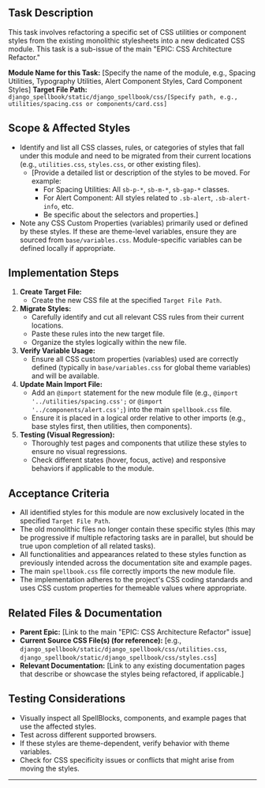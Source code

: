 ## Task Description

This task involves refactoring a specific set of CSS utilities or component styles from the existing monolithic stylesheets into a new dedicated CSS module. This task is a sub-issue of the main "EPIC: CSS Architecture Refactor."

**Module Name for this Task:** [Specify the name of the module, e.g., Spacing Utilities, Typography Utilities, Alert Component Styles, Card Component Styles]
**Target File Path:** `django_spellbook/static/django_spellbook/css/[Specify path, e.g., utilities/spacing.css or components/card.css]`

## Scope & Affected Styles

* Identify and list all CSS classes, rules, or categories of styles that fall under this module and need to be migrated from their current locations (e.g., `utilities.css`, `styles.css`, or other existing files).
    * [Provide a detailed list or description of the styles to be moved. For example:
        * For Spacing Utilities: All `sb-p-*`, `sb-m-*`, `sb-gap-*` classes.
        * For Alert Component: All styles related to `.sb-alert`, `.sb-alert-info`, etc.
        * Be specific about the selectors and properties.]
* Note any CSS Custom Properties (variables) primarily used or defined by these styles. If these are theme-level variables, ensure they are sourced from `base/variables.css`. Module-specific variables can be defined locally if appropriate.

## Implementation Steps

1.  **Create Target File:**
    * Create the new CSS file at the specified `Target File Path`.
2.  **Migrate Styles:**
    * Carefully identify and cut all relevant CSS rules from their current locations.
    * Paste these rules into the new target file.
    * Organize the styles logically within the new file.
3.  **Verify Variable Usage:**
    * Ensure all CSS custom properties (variables) used are correctly defined (typically in `base/variables.css` for global theme variables) and will be available.
4.  **Update Main Import File:**
    * Add an `@import` statement for the new module file (e.g., `@import '../utilities/spacing.css';` or `@import '../components/alert.css';`) into the main `spellbook.css` file.
    * Ensure it is placed in a logical order relative to other imports (e.g., base styles first, then utilities, then components).
5.  **Testing (Visual Regression):**
    * Thoroughly test pages and components that utilize these styles to ensure no visual regressions.
    * Check different states (hover, focus, active) and responsive behaviors if applicable to the module.

## Acceptance Criteria

* All identified styles for this module are now exclusively located in the specified `Target File Path`.
* The old monolithic files no longer contain these specific styles (this may be progressive if multiple refactoring tasks are in parallel, but should be true upon completion of all related tasks).
* All functionalities and appearances related to these styles function as previously intended across the documentation site and example pages.
* The main `spellbook.css` file correctly imports the new module file.
* The implementation adheres to the project's CSS coding standards and uses CSS custom properties for themeable values where appropriate.

## Related Files & Documentation

* **Parent Epic:** [Link to the main "EPIC: CSS Architecture Refactor" issue]
* **Current Source CSS File(s) (for reference):** [e.g., `django_spellbook/static/django_spellbook/css/utilities.css`, `django_spellbook/static/django_spellbook/css/styles.css`]
* **Relevant Documentation:** [Link to any existing documentation pages that describe or showcase the styles being refactored, if applicable.]

## Testing Considerations

* Visually inspect all SpellBlocks, components, and example pages that use the affected styles.
* Test across different supported browsers.
* If these styles are theme-dependent, verify behavior with theme variables.
* Check for CSS specificity issues or conflicts that might arise from moving the styles.

---
